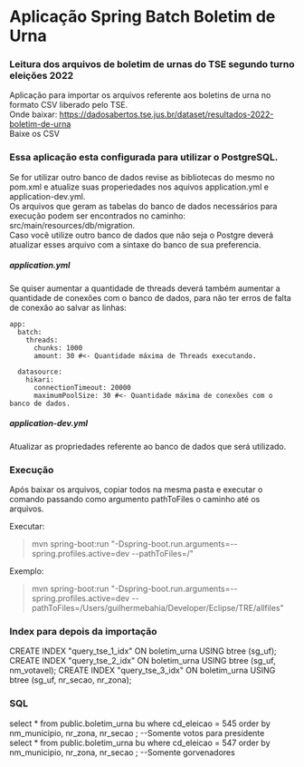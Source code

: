 # Aplicação Spring Batch Boletim de Urna   
### Leitura dos arquivos de boletim de urnas do TSE segundo turno eleições 2022   

Aplicação para importar os arquivos referente aos boletins de urna no formato CSV liberado pelo TSE.         
Onde baixar: https://dadosabertos.tse.jus.br/dataset/resultados-2022-boletim-de-urna         
Baixe os CSV     

### Essa aplicação esta configurada para utilizar o PostgreSQL.    
Se for utilizar outro banco de dados revise as bibliotecas do mesmo no pom.xml e atualize suas properiedades nos aquivos application.yml e application-dev.yml.      
Os arquivos que geram as tabelas do banco de dados necessários para execução podem ser encontrados no caminho: src/main/resources/db/migration.      
Caso você utilize outro banco de dados que não seja o Postgre deverá atualizar esses arquivo com a sintaxe do banco de sua preferencia.       

##### application.yml    
Se quiser aumentar a quantidade de threads deverá também aumentar a quantidade de conexões com o banco de dados, para não ter erros de falta de conexão ao salvar as linhas:

```
app:
  batch:
    threads:
      chunks: 1000
      amount: 30 #<- Quantidade máxima de Threads executando.
      
  datasource:
    hikari:
      connectionTimeout: 20000
      maximumPoolSize: 30 #<- Quantidade máxima de conexões com o banco de dados.
```

##### application-dev.yml   
Atualizar as propriedades referente ao banco de dados que será utilizado.   


### Execução   
Após baixar os arquivos, copiar todos na mesma pasta e executar o comando passando como argumento pathToFiles o caminho até os arquivos.   

Executar:   
> mvn spring-boot:run "-Dspring-boot.run.arguments=--spring.profiles.active=dev --pathToFiles=/<PATH>"   

Exemplo:
> mvn spring-boot:run "-Dspring-boot.run.arguments=--spring.profiles.active=dev --pathToFiles=/Users/guilhermebahia/Developer/Eclipse/TRE/allfiles"   


### Index para depois da importação   
CREATE INDEX "query_tse_1_idx" ON boletim_urna USING btree (sg_uf);
CREATE INDEX "query_tse_2_idx" ON boletim_urna USING btree (sg_uf, nm_votavel);
CREATE INDEX "query_tse_3_idx" ON boletim_urna USING btree (sg_uf, nr_secao, nr_zona);

### SQL   
select * from public.boletim_urna bu where cd_eleicao = 545 order by nm_municipio, nr_zona, nr_secao ; --Somente votos para presidente      
select * from public.boletim_urna bu where cd_eleicao = 547 order by nm_municipio, nr_zona, nr_secao ; --Somente gorvenadores

